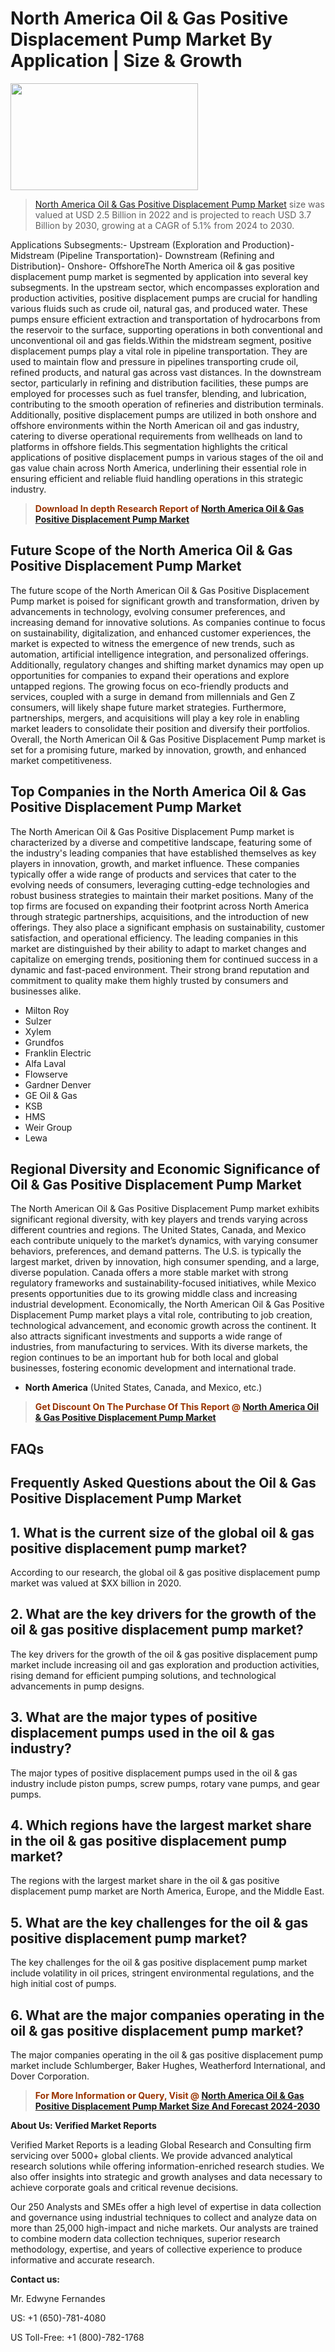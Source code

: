 <p><h1>North America Oil & Gas Positive Displacement Pump Market By Application | Size & Growth</h1><p><img class="aligncenter size-medium wp-image-105565" src="https://ffe5etoiles.com/wp-content/uploads/2025/01/MST7-300x171.png" alt="" width="300" height="171" /></p><blockquote><p><a href="https://www.verifiedmarketreports.com/download-sample/?rid=391446&utm_source=Github-NA&utm_medium=386" target="_blank">North America Oil & Gas Positive Displacement Pump Market</a>  size was valued at USD 2.5 Billion in 2022 and is projected to reach USD 3.7 Billion by 2030, growing at a CAGR of 5.1% from 2024 to 2030.</p></blockquote>Applications Subsegments:- Upstream (Exploration and Production)- Midstream (Pipeline Transportation)- Downstream (Refining and Distribution)- Onshore- OffshoreThe North America oil & gas positive displacement pump market is segmented by application into several key subsegments. In the upstream sector, which encompasses exploration and production activities, positive displacement pumps are crucial for handling various fluids such as crude oil, natural gas, and produced water. These pumps ensure efficient extraction and transportation of hydrocarbons from the reservoir to the surface, supporting operations in both conventional and unconventional oil and gas fields.Within the midstream segment, positive displacement pumps play a vital role in pipeline transportation. They are used to maintain flow and pressure in pipelines transporting crude oil, refined products, and natural gas across vast distances. In the downstream sector, particularly in refining and distribution facilities, these pumps are employed for processes such as fuel transfer, blending, and lubrication, contributing to the smooth operation of refineries and distribution terminals. Additionally, positive displacement pumps are utilized in both onshore and offshore environments within the North American oil and gas industry, catering to diverse operational requirements from wellheads on land to platforms in offshore fields.This segmentation highlights the critical applications of positive displacement pumps in various stages of the oil and gas value chain across North America, underlining their essential role in ensuring efficient and reliable fluid handling operations in this strategic industry.</p><blockquote><p><span style="color: #993300;"><strong>Download In depth Research Report of <a href="https://www.verifiedmarketreports.com/download-sample/?rid=391446&utm_source=Github-NA&utm_medium=386">North America Oil & Gas Positive Displacement Pump Market</a></strong></span></p></blockquote><h2>Future Scope of the North America Oil & Gas Positive Displacement Pump Market</h2><p>The future scope of the North American Oil & Gas Positive Displacement Pump market is poised for significant growth and transformation, driven by advancements in technology, evolving consumer preferences, and increasing demand for innovative solutions. As companies continue to focus on sustainability, digitalization, and enhanced customer experiences, the market is expected to witness the emergence of new trends, such as automation, artificial intelligence integration, and personalized offerings. Additionally, regulatory changes and shifting market dynamics may open up opportunities for companies to expand their operations and explore untapped regions. The growing focus on eco-friendly products and services, coupled with a surge in demand from millennials and Gen Z consumers, will likely shape future market strategies. Furthermore, partnerships, mergers, and acquisitions will play a key role in enabling market leaders to consolidate their position and diversify their portfolios. Overall, the North American Oil & Gas Positive Displacement Pump market is set for a promising future, marked by innovation, growth, and enhanced market competitiveness.</p><h2>Top Companies in the North America Oil & Gas Positive Displacement Pump Market</h2><p>The North American Oil & Gas Positive Displacement Pump market is characterized by a diverse and competitive landscape, featuring some of the industry's leading companies that have established themselves as key players in innovation, growth, and market influence. These companies typically offer a wide range of products and services that cater to the evolving needs of consumers, leveraging cutting-edge technologies and robust business strategies to maintain their market positions. Many of the top firms are focused on expanding their footprint across North America through strategic partnerships, acquisitions, and the introduction of new offerings. They also place a significant emphasis on sustainability, customer satisfaction, and operational efficiency. The leading companies in this market are distinguished by their ability to adapt to market changes and capitalize on emerging trends, positioning them for continued success in a dynamic and fast-paced environment. Their strong brand reputation and commitment to quality make them highly trusted by consumers and businesses alike.</p><p><ul><li>Milton Roy </li><li> Sulzer </li><li> Xylem </li><li> Grundfos </li><li> Franklin Electric </li><li> Alfa Laval </li><li> Flowserve </li><li> Gardner Denver </li><li> GE Oil & Gas </li><li> KSB </li><li> HMS </li><li> Weir Group </li><li> Lewa</li></ul></p><h2>Regional Diversity and Economic Significance of Oil & Gas Positive Displacement Pump Market</h2><p>The North American Oil & Gas Positive Displacement Pump market exhibits significant regional diversity, with key players and trends varying across different countries and regions. The United States, Canada, and Mexico each contribute uniquely to the market’s dynamics, with varying consumer behaviors, preferences, and demand patterns. The U.S. is typically the largest market, driven by innovation, high consumer spending, and a large, diverse population. Canada offers a more stable market with strong regulatory frameworks and sustainability-focused initiatives, while Mexico presents opportunities due to its growing middle class and increasing industrial development. Economically, the North American Oil & Gas Positive Displacement Pump market plays a vital role, contributing to job creation, technological advancement, and economic growth across the continent. It also attracts significant investments and supports a wide range of industries, from manufacturing to services. With its diverse markets, the region continues to be an important hub for both local and global businesses, fostering economic development and international trade.</p><ul>    <li><strong>North America</strong> (United States, Canada, and Mexico, etc.)</li></ul><blockquote><p><span style="color: #993300;"><strong>Get Discount On The Purchase Of This Report @ <a href="https://www.verifiedmarketreports.com/ask-for-discount/?rid=391446&utm_source=Github-NA&utm_medium=386">North America Oil & Gas Positive Displacement Pump Market</a></strong></span></p></blockquote><h2>FAQs</h2><p>  <h2>Frequently Asked Questions about the Oil & Gas Positive Displacement Pump Market</h1>  <h2>1. What is the current size of the global oil & gas positive displacement pump market?</div><div></h2>  <p>According to our research, the global oil & gas positive displacement pump market was valued at $XX billion in 2020.</p>    <h2>2. What are the key drivers for the growth of the oil & gas positive displacement pump market?</div><div></h2>  <p>The key drivers for the growth of the oil & gas positive displacement pump market include increasing oil and gas exploration and production activities, rising demand for efficient pumping solutions, and technological advancements in pump designs.</p>    <h2>3. What are the major types of positive displacement pumps used in the oil & gas industry?</div><div></h2>  <p>The major types of positive displacement pumps used in the oil & gas industry include piston pumps, screw pumps, rotary vane pumps, and gear pumps.</p>    <h2>4. Which regions have the largest market share in the oil & gas positive displacement pump market?</div><div></h2>  <p>The regions with the largest market share in the oil & gas positive displacement pump market are North America, Europe, and the Middle East.</p>    <h2>5. What are the key challenges for the oil & gas positive displacement pump market?</div><div></h2>  <p>The key challenges for the oil & gas positive displacement pump market include volatility in oil prices, stringent environmental regulations, and the high initial cost of pumps.</p>    <h2>6. What are the major companies operating in the oil & gas positive displacement pump market?</div><div></h2>  <p>The major companies operating in the oil & gas positive displacement pump market include Schlumberger, Baker Hughes, Weatherford International, and Dover Corporation.</p></body></html></p><blockquote><p><span style="color: #993300;"><strong>For More Information or Query, Visit @ <a href="https://www.verifiedmarketreports.com/product/oil-gas-positive-displacement-pump-market/">North America Oil & Gas Positive Displacement Pump Market Size And Forecast 2024-2030</a></strong></span></p></blockquote><p><strong>About Us: Verified Market Reports</strong></p><p>Verified Market Reports is a leading Global Research and Consulting firm servicing over 5000+ global clients. We provide advanced analytical research solutions while offering information-enriched research studies. We also offer insights into strategic and growth analyses and data necessary to achieve corporate goals and critical revenue decisions.</p><p>Our 250 Analysts and SMEs offer a high level of expertise in data collection and governance using industrial techniques to collect and analyze data on more than 25,000 high-impact and niche markets. Our analysts are trained to combine modern data collection techniques, superior research methodology, expertise, and years of collective experience to produce informative and accurate research.</p><p><strong>Contact us:</strong></p><p>Mr. Edwyne Fernandes</p><p>US: +1 (650)-781-4080</p><p>US Toll-Free: +1 (800)-782-1768</p>
